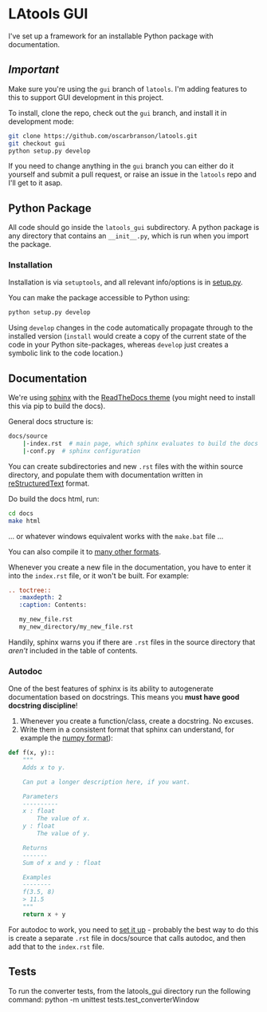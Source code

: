 # LAtools GUI

I've set up a framework for an installable Python package with documentation.

## *Important*

Make sure you're using the `gui` branch of `latools`. I'm adding features to this to support GUI development in this project.

To install, clone the repo, check out the `gui` branch, and install it in development mode:

```bash
git clone https://github.com/oscarbranson/latools.git
git checkout gui
python setup.py develop
```

If you need to change anything in the `gui` branch you can either do it yourself and submit a pull request, or raise an issue in the `latools` repo and I'll get to it asap.


## Python Package
All code should go inside the `latools_gui` subdirectory. A python package is any directory that contains an `__init__.py`, which is run when you import the package.

### Installation
Installation is via `setuptools`, and all relevant info/options is in [setup.py](setup.py).

You can make the package accessible to Python using:

```bash
python setup.py develop
```

Using `develop` changes in the code automatically propagate through to the installed version (`install` would create a copy of the current state of the code in your Python site-packages, whereas `develop` just creates a symbolic link to the code location.)

## Documentation

We're using [sphinx](http://www.sphinx-doc.org/en/master/) with the [ReadTheDocs theme](https://github.com/rtfd/sphinx_rtd_theme) (you might need to install this via pip to build the docs).

General docs structure is:

```bash
docs/source
    |-index.rst  # main page, which sphinx evaluates to build the docs
    |-conf.py  # sphinx configuration
```

You can create subdirectories and new `.rst` files with the within source directory, and populate them with documentation written in [reStructuredText](http://www.sphinx-doc.org/en/master/rest.html) format.

Do build the docs html, run:

```bash
cd docs
make html
```

... or whatever windows equivalent works with the `make.bat` file ...

You can also compile it to [many other formats](http://www.sphinx-doc.org/en/stable/man/sphinx-build.html).

Whenever you create a new file in the documentation, you have to enter it into the `index.rst` file, or it won't be built. For example:

```rst
.. toctree::
   :maxdepth: 2
   :caption: Contents:

   my_new_file.rst
   my_new_directory/my_new_file.rst
```

Handily, sphinx warns you if there are `.rst` files in the source directory that *aren't* included in the table of contents.

### Autodoc

One of the best features of sphinx is its ability to autogenerate documentation based on docstrings. This means you **must have good docstring discipline**!

1. Whenever you create a function/class, create a docstring. No excuses.
2. Write them in a consistent format that sphinx can understand, for example the [numpy format](https://github.com/numpy/numpy/blob/master/doc/HOWTO_DOCUMENT.rst.txt)):

```python
def f(x, y)::
    """
    Adds x to y.

    Can put a longer description here, if you want.

    Parameters
    ----------
    x : float
        The value of x.
    y : float
        The value of y.

    Returns
    -------
    Sum of x and y : float

    Examples
    --------
    f(3.5, 8)
    > 11.5
    """
    return x + y
```

For autodoc to work, you need to [set it up](http://www.sphinx-doc.org/en/stable/ext/autodoc.html) - probably the best way to do this is create a separate `.rst` file in docs/source that calls autodoc, and then add that to the `index.rst` file.

## Tests
To run the converter tests, from the latools_gui directory run the following command:
python -m unittest tests.test_converterWindow